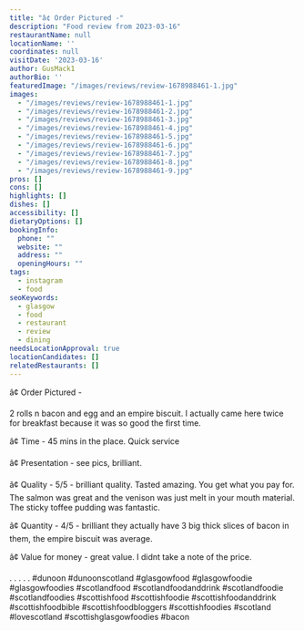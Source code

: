 ```yaml
---
title: "â¢ Order Pictured -"
description: "Food review from 2023-03-16"
restaurantName: null
locationName: ''
coordinates: null
visitDate: '2023-03-16'
author: GusMack1
authorBio: ''
featuredImage: "/images/reviews/review-1678988461-1.jpg"
images:
  - "/images/reviews/review-1678988461-1.jpg"
  - "/images/reviews/review-1678988461-2.jpg"
  - "/images/reviews/review-1678988461-3.jpg"
  - "/images/reviews/review-1678988461-4.jpg"
  - "/images/reviews/review-1678988461-5.jpg"
  - "/images/reviews/review-1678988461-6.jpg"
  - "/images/reviews/review-1678988461-7.jpg"
  - "/images/reviews/review-1678988461-8.jpg"
  - "/images/reviews/review-1678988461-9.jpg"
pros: []
cons: []
highlights: []
dishes: []
accessibility: []
dietaryOptions: []
bookingInfo:
  phone: ""
  website: ""
  address: ""
  openingHours: ""
tags:
  - instagram
  - food
seoKeywords:
  - glasgow
  - food
  - restaurant
  - review
  - dining
needsLocationApproval: true
locationCandidates: []
relatedRestaurants: []
---
```


â¢ Order Pictured - 

2 rolls n bacon and egg and an empire biscuit. I actually came here twice for breakfast because it was so good the first time.

â¢ Time - 45 mins in the place. Quick service

â¢ Presentation - see pics, brilliant.

â¢ Quality - 5/5 -  brilliant quality. Tasted amazing. You get what you pay for. The salmon was great and the venison was just melt in your mouth material. The sticky toffee pudding was fantastic. 

â¢ Quantity - 4/5 - brilliant they actually have 3 big thick slices of bacon in them, the empire biscuit was average. 

â¢ Value for money - great value. I didnt take a note of the price.

.
.
.
.
.
#dunoon #dunoonscotland #glasgowfood #glasgowfoodie #glasgowfoodies #scotlandfood #scotlandfoodanddrink #scotlandfoodie #scotlandfoodies #scottishfood #scottishfoodie #scottishfoodanddrink #scottishfoodbible #scottishfoodbloggers #scottishfoodies #scotland #lovescotland #scottishglasgowfoodies #bacon